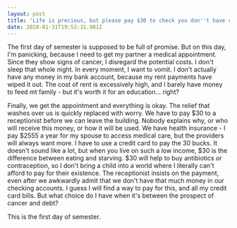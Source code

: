 ```yaml
---
layout: post
title: 'Life is precious, but please pay $30 to check you don''t have cancer.'
date: 2020-01-31T19:53:31.981Z
---
```

The first day of semester is supposed to be full of promise. But on this day, I'm panicking, because I need to get my partner a medical appointment. Since they show signs of cancer, I disregard the potential costs. I don't sleep that whole night. In every moment, I want to vomit. I don't actually have any money in my bank account, because my rent payments have wiped it out. The cost of rent is excessively high, and I barely have money to feed mt family - but it's worth it for an education... right?

Finally, we get the appointment and everything is okay. The relief that washes over us is quickly replaced with worry. We have to pay $30 to a receptionist before we can leave the building. Nobody explains why, or who will receive this money, or how it will be used. We have health insurance - I pay $2555 a year for my spouse to access medical care, but the providers will always want more. I have to use a credit card to pay the 30 bucks. It doesn't sound like a lot, but when you live on such a low income, $30 is the difference between eating and starving. $30 will help to buy antibiotics or contraception, so I don't bring a child into a world where I literally can't afford to pay for their existence. The receptionist insists on the payment, even after we awkwardly admit that we don't have that much money in our checking accounts. I guess I will find a way to pay for this, and all my credit card bills. But what choice do I have when it's between the prospect of cancer and debt? 

This is the first day of semester.
